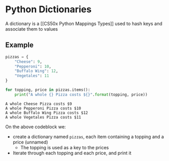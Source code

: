 # Python Dictionaries
A dictionary is a [[CS50x Python Mappings Types]] used to hash keys and associate them to values

## Example
```py
pizzas = {
    "Cheese": 9,
    "Pepperoni": 10,
    "Buffalo Wing": 12,
    "Vegetales": 11
}

for topping, price in pizzas.items():
    print("A whole {} Pizza costs ${}".format(topping, price))
```
```
A whole Cheese Pizza costs $9
A whole Pepperoni Pizza costs $10
A whole Buffalo Wing Pizza costs $12
A whole Vegetales Pizza costs $11
```

On the above codeblock we: 
- create a dictionary named `pizzas`, each item containing a topping and a price (unnamed)  
    - The topping is used as a key to the prices
- Iterate through each topping and each price, and print it


